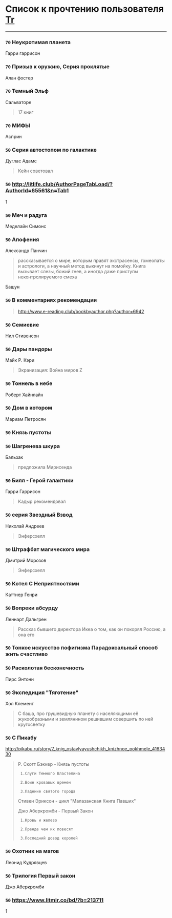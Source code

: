 # Список к прочтению пользователя [Tr](http://vk.com/gmg1991)
---

### `70` Неукротимая планета
Гарри гаррисон

### `70` Призыв к оружию, Серия проклятые
Алан фостер

### `70` Темный Эльф
Сальваторе
> 17 книг

### `70` МИФЫ
Асприн

### `50` Серия автостопом по галактике
Дуглас Адамс
> Кейн советовал

### `50` http://litlife.club/AuthorPageTabLoad/?AuthorId=65561&n=Tab1
1

### `50` Меч и радуга
Меделайн Симонс

### `50` Апофения
Александр Панчин
> рассказывается о мире, которым правят экстрасенсы, гомеопаты и астрологи, а научный метод выкинут на помойку. Книга вызывает слезы, божий гнев, а иногда даже приступы неконтролируемого смеха

Башун

### `50` В комментариях рекомендации
> http://www.e-reading.club/bookbyauthor.php?author=6942

### `50` Семиевие
Нил Стивенсон

### `50` Дары пандоры
Майк Р. Кэри
> Экранизация: Война миров Z

### `50` Тоннель в небе
Роберт Хайнлайн

### `50` Дом в котором
Мариам Петросян

### `50` Князь пустоты

### `50` Шагренева шкура
Бальзак
> предложила Мирисенда

### `50` Билл - Герой галактики
Гарри Гаррисон
> Кадыр рекомендовал

### `50` серия Звездный Взвод
Николай Андреев
> Энферсхелл

### `50` Штрафбат магического мира
Дмитрий Морозов
> Энферсхелл

### `50` Котел С Неприятностями
Каттнер Генри

### `50` Вопреки абсурду
Леннарт Дальгрен
> Рассказ бывшего директора Икеа о том, как он покорял Россию, а она его

### `50` Тонкое искусство пофигизма Парадоксальный способ жить счастливо

### `50` Расколотая бесконечность
Пирс Энтони

### `50` Экспедиция "Тяготение"
Хол Клемент
> С баша, про грушевидную планету с населяющими её жукообразными и землянином решившим совершить по ней кругосветку

### `50` С Пикабу
http://pikabu.ru/story/7_knig_ostavlyayushchikh_knizhnoe_pokhmele_4163430
> Р. Скотт Бэккер - Князь пустоты
> 
>      1.Слуги Темного Властелина 
> 
>      2.Воин кровавых времен 
> 
>      3.Падение святого города 
> 
> Стивен Эриксон - цикл "Малазанская Книга Павших"
> 
> Джо Аберкромби - Первый Закон
> 
>      1.Кровь и железо 
> 
>      2.Прежде чем их повесят 
> 
>      3.Последний довод королей

### `50` Охотник на магов
Леонид Кудрявцев

### `50` Трилогия Первый закон
Джо Аберкромби

### `50` https://www.litmir.co/bd/?b=213711
1

